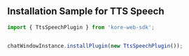 ## Installation Sample for TTS Speech

```js
import { TtsSpeechPlugin } from 'kore-web-sdk';


chatWindowInstance.installPlugin(new TtsSpeechPlugin());
```